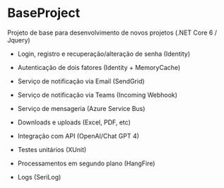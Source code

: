 # BaseProject

Projeto de base para desenvolvimento de novos projetos (.NET Core 6 / Jquery)

* Login, registro e recuperação/alteração de senha (Identity)

* Autenticação de dois fatores (Identity + MemoryCache)

* Serviço de notificação via Email (SendGrid)

* Serviço de notificação via Teams (Incoming Webhook)

* Serviço de mensageria (Azure Service Bus)

* Downloads e uploads (Excel, PDF, etc)

* Integração com API (OpenAI/Chat GPT 4)

* Testes unitários (XUnit)

* Processamentos em segundo plano (HangFire)

* Logs (SeriLog)
